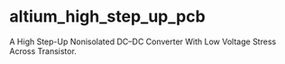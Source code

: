 # altium_high_step_up_pcb
A High Step-Up Nonisolated DC–DC Converter With Low Voltage Stress Across Transistor.


